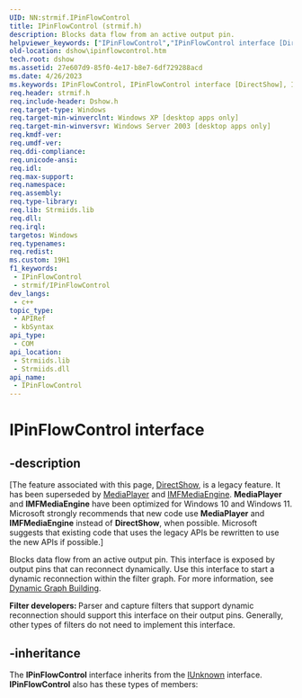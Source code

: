 ```yaml
---
UID: NN:strmif.IPinFlowControl
title: IPinFlowControl (strmif.h)
description: Blocks data flow from an active output pin.
helpviewer_keywords: ["IPinFlowControl","IPinFlowControl interface [DirectShow]","IPinFlowControl interface [DirectShow]","described","IPinFlowControlInterface","dshow.ipinflowcontrol","strmif/IPinFlowControl"]
old-location: dshow\ipinflowcontrol.htm
tech.root: dshow
ms.assetid: 27e607d9-85f0-4e17-b8e7-6df729288acd
ms.date: 4/26/2023
ms.keywords: IPinFlowControl, IPinFlowControl interface [DirectShow], IPinFlowControl interface [DirectShow],described, IPinFlowControlInterface, dshow.ipinflowcontrol, strmif/IPinFlowControl
req.header: strmif.h
req.include-header: Dshow.h
req.target-type: Windows
req.target-min-winverclnt: Windows XP [desktop apps only]
req.target-min-winversvr: Windows Server 2003 [desktop apps only]
req.kmdf-ver: 
req.umdf-ver: 
req.ddi-compliance: 
req.unicode-ansi: 
req.idl: 
req.max-support: 
req.namespace: 
req.assembly: 
req.type-library: 
req.lib: Strmiids.lib
req.dll: 
req.irql: 
targetos: Windows
req.typenames: 
req.redist: 
ms.custom: 19H1
f1_keywords:
 - IPinFlowControl
 - strmif/IPinFlowControl
dev_langs:
 - c++
topic_type:
 - APIRef
 - kbSyntax
api_type:
 - COM
api_location:
 - Strmiids.lib
 - Strmiids.dll
api_name:
 - IPinFlowControl
---
```


# IPinFlowControl interface


## -description

\[The feature associated with this page, [DirectShow](/windows/win32/directshow/directshow), is a legacy feature. It has been superseded by [MediaPlayer](/uwp/api/Windows.Media.Playback.MediaPlayer) and [IMFMediaEngine](/windows/win32/api/mfmediaengine/nn-mfmediaengine-imfmediaengine). **MediaPlayer** and **IMFMediaEngine** have been optimized for Windows 10 and Windows 11. Microsoft strongly recommends that new code use **MediaPlayer** and **IMFMediaEngine** instead of **DirectShow**, when possible. Microsoft suggests that existing code that uses the legacy APIs be rewritten to use the new APIs if possible.\]

Blocks data flow from an active output pin. This interface is exposed by output pins that can reconnect dynamically. Use this interface to start a dynamic reconnection within the filter graph. For more information, see <a href="/windows/desktop/DirectShow/dynamic-graph-building">Dynamic Graph Building</a>.

<b>Filter developers: </b>Parser and capture filters that support dynamic reconnection should support this interface on their output pins. Generally, other types of filters do not need to implement this interface.

## -inheritance

The <b>IPinFlowControl</b> interface inherits from the <a href="/windows/desktop/api/unknwn/nn-unknwn-iunknown">IUnknown</a> interface. <b>IPinFlowControl</b> also has these types of members:


